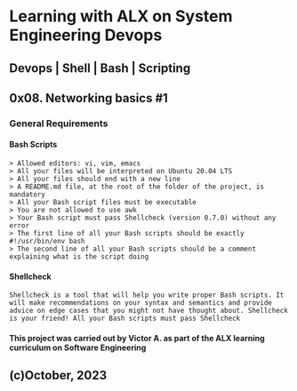 # Learning with ALX on System Engineering Devops
## Devops | Shell | Bash | Scripting
## 0x08. Networking basics #1

### General Requirements

#### Bash Scripts

	> Allowed editors: vi, vim, emacs
	> All your files will be interpreted on Ubuntu 20.04 LTS
	> All your files should end with a new line
	> A README.md file, at the root of the folder of the project, is mandatory
	> All your Bash script files must be executable
	> You are not allowed to use awk
	> Your Bash script must pass Shellcheck (version 0.7.0) without any error
	> The first line of all your Bash scripts should be exactly #!/usr/bin/env bash
	> The second line of all your Bash scripts should be a comment explaining what is the script doing

#### Shellcheck

	Shellcheck is a tool that will help you write proper Bash scripts. It will make recommendations on your syntax and semantics and provide advice on edge cases that you might not have thought about. Shellcheck is your friend! All your Bash scripts must pass Shellcheck 


#### This project was carried out by Victor A. as part of the ALX learning curriculum on Software Engineering

## (c)October, 2023

